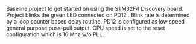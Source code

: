 Baseline project to get started on using the STM32F4 Discovery board. Project blinks the green LED connected on PD12 . Blink rate is determined by a loop counter based delay routine. PD12 is configured as low speed general purpose puss-pull output. CPU speed is set to the reset configuration which is 16 Mhz w/o PLL.
